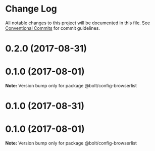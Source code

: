 # Change Log

All notable changes to this project will be documented in this file.
See [Conventional Commits](https://conventionalcommits.org) for commit guidelines.

<a name="0.2.0"></a>
# 0.2.0 (2017-08-31)



<a name="0.1.0"></a>
# 0.1.0 (2017-08-01)




**Note:** Version bump only for package @bolt/config-browserlist

<a name="0.1.0"></a>
# 0.1.0 (2017-08-31)



<a name="0.1.0"></a>
# 0.1.0 (2017-08-01)




**Note:** Version bump only for package @bolt/config-browserlist
